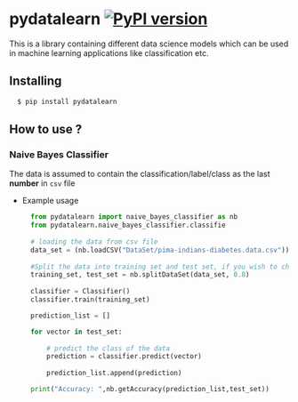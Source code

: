 # pydatalearn [![PyPI version](https://badge.fury.io/py/pydatalearn.svg)](https://badge.fury.io/py/pydatalearn)

This is a library containing different data science models which can be used in machine learning applications like classification etc.

## Installing

```bash
  $ pip install pydatalearn
```

## How to use ?

### Naive Bayes Classifier

The data is assumed to contain the classification/label/class as the last **number** in `csv` file

* Example usage

  ```python
    from pydatalearn import naive_bayes_classifier as nb
    from pydatalearn.naive_bayes_classifier.classifie
    
    # loading the data from csv file
    data_set = (nb.loadCSV("DataSet/pima-indians-diabetes.data.csv"))
    
    #Split the data into training set and test set, if you wish to check the result (Optional)
    training_set, test_set = nb.splitDataSet(data_set, 0.8)
    
    classifier = Classifier()
    classifier.train(training_set)

    prediction_list = []

    for vector in test_set:
    
        # predict the class of the data
        prediction = classifier.predict(vector)
        
        prediction_list.append(prediction)

    print("Accuracy: ",nb.getAccuracy(prediction_list,test_set))
   
 ```
